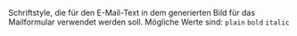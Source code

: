 Schriftstyle, die für den E-Mail-Text in dem generierten Bild für das
Mailformular verwendet werden soll.
Mögliche Werte sind: `plain` `bold` `italic`